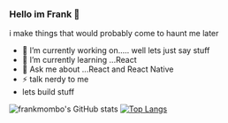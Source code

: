 ### Hello im Frank 👋


i make things that would probably come to haunt me later

- 🔭 I’m currently working on..... well lets just say stuff
- 🌱 I’m currently learning ...React 
- 💬 Ask me about ...React and React Native
- ⚡ talk nerdy to me 
- lets build stuff


![frankmombo's GitHub stats](https://github-readme-stats.vercel.app/api?username=frankmombo&show_icons=true&theme=tokyonight)
[![Top Langs](https://github-readme-stats.vercel.app/api/top-langs/?username=frankmombo&layout=compact)](https://github.com/anuraghazra/github-readme-stats)
